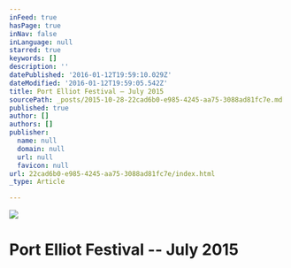 ```yaml
---
inFeed: true
hasPage: true
inNav: false
inLanguage: null
starred: true
keywords: []
description: ''
datePublished: '2016-01-12T19:59:10.029Z'
dateModified: '2016-01-12T19:59:05.542Z'
title: Port Elliot Festival – July 2015
sourcePath: _posts/2015-10-28-22cad6b0-e985-4245-aa75-3088ad81fc7e.md
published: true
author: []
authors: []
publisher:
  name: null
  domain: null
  url: null
  favicon: null
url: 22cad6b0-e985-4245-aa75-3088ad81fc7e/index.html
_type: Article

---
```

![](https://s3-us-west-2.amazonaws.com/the-grid-img/p/f3d493e16c27cca39431de1333a8857e43ac8d56.jpg)

# Port Elliot Festival -- July 2015